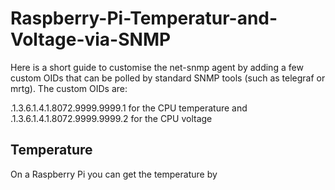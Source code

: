 # Raspberry-Pi-Temperatur-and-Voltage-via-SNMP

Here is a short guide to customise the net-snmp agent by adding a few custom OIDs that can be polled by standard SNMP tools (such as telegraf or mrtg). The custom OIDs are:

.1.3.6.1.4.1.8072.9999.9999.1 for the CPU temperature and
.1.3.6.1.4.1.8072.9999.9999.2 for the CPU voltage

## Temperature

On a Raspberry Pi you can get the temperature by
